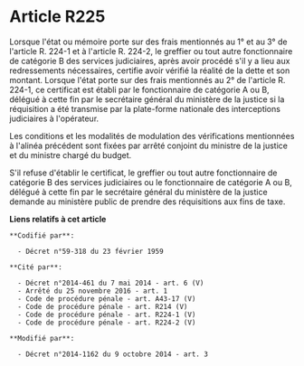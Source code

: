 # Article R225

Lorsque l'état ou mémoire porte sur des frais mentionnés au 1° et au 3° de l'article R. 224-1 et à l'article R. 224-2, le
greffier ou tout autre fonctionnaire de catégorie B des services judiciaires, après avoir procédé s'il y a lieu aux
redressements nécessaires, certifie avoir vérifié la réalité de la dette et son montant. Lorsque l'état porte sur des frais
mentionnés au 2° de l'article R. 224-1, ce certificat est établi par le fonctionnaire de catégorie A ou B, délégué à cette
fin par le secrétaire général du ministère de la justice si la réquisition a été transmise par la plate-forme nationale des
interceptions judiciaires à l'opérateur. 

Les conditions et les modalités de modulation des vérifications mentionnées à l'alinéa précédent sont fixées par arrêté
conjoint du ministre de la justice et du ministre chargé du budget. 

S'il refuse d'établir le certificat, le greffier ou tout autre fonctionnaire de catégorie B des services judiciaires ou le
fonctionnaire de catégorie A ou B, délégué à cette fin par le secrétaire général du ministère de la justice demande au
ministère public de prendre des réquisitions aux fins de taxe.

**Liens relatifs à cet article**

	**Codifié par**:

	  - Décret n°59-318 du 23 février 1959

	**Cité par**:

	  - Décret n°2014-461 du 7 mai 2014 - art. 6 (V)
	  - Arrêté du 25 novembre 2016 - art. 1
	  - Code de procédure pénale - art. A43-17 (V)
	  - Code de procédure pénale - art. R214 (V)
	  - Code de procédure pénale - art. R224-1 (V)
	  - Code de procédure pénale - art. R224-2 (V)

	**Modifié par**:

	  - Décret n°2014-1162 du 9 octobre 2014 - art. 3
